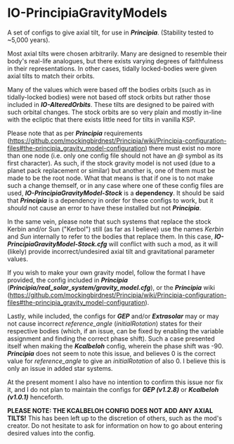 # IO-PrincipiaGravityModels
A set of configs to give axial tilt, for use in ***Principia***. (Stability tested to ~5,000 years).

Most axial tilts were chosen arbitrarily. Many are designed to resemble their body's real-life analogues, but there exists varying degrees of faithfulness in their representations. In other cases, tidally locked-bodies were given axial tilts to match their orbits. 

Many of the values which were based off the bodies orbits (such as in tidally-locked bodies) were not based off stock orbits but rather those included in ***IO-AlteredOrbits***. These tilts are designed to be paired with such orbital changes. The stock orbits are so very plain and mostly in-line with the ecliptic that there exists little need for tilts in vanilla KSP.

Please note that as per ***Principia*** requirements (https://github.com/mockingbirdnest/Principia/wiki/Principia-configuration-files#the-principia_gravity_model-configuration) there must exist no more than one node (i.e. only one config file should not have an *@* symbol as its first character). As such, if the stock gravity model is not used (due to a planet pack replacement or similar) but another is, one of them must be made to be the root node. What that means is that if one is to not make such a change themself, or in any case where one of these config files are used, ***IO-PrincipiaGravityModel-Stock*** is a **dependency**. It should be said that ***Principia*** is a dependency in order for these configs to work, but it *should* not cause an error to have these installed but not ***Principia***.

In the same vein, please note that such systems that replace the stock Kerbin and/or Sun ("Kerbol") still (as far as I believe) use the names *Kerbin* and *Sun* internally to refer to the bodies that replace them. In this case, ***IO-PrincipiaGravityModel-Stock.cfg*** will conflict with such a mod, as it will (likely) provide incorrect/undesired axial tilt and gravitational parameter values.

If you wish to make your own gravity model, follow the format I have provided, the config included in ***Principia*** (***Principia/real_solar_system/gravity_model.cfg***), or the ***Principia*** wiki (https://github.com/mockingbirdnest/Principia/wiki/Principia-configuration-files#the-principia_gravity_model-configuration).


Lastly, while included, the configs for ***GEP*** and/or ***Extrasolar*** may or may not cause incorrect *reference_angle* (*initialRotation*) states for their respective bodies (which, if an issue, can be fixed by enabling the variable assignment and finding the correct phase shift). Such a case presented itself when making the ***Kcalbeloh*** config, wherein the phase shift was -90. ***Principia*** does not seem to note this issue, and believes 0 is the correct value for *reference_angle* to give an *initialRotation* of also 0. I believe this is only an issue in added star systems.

At the present moment I also have no intention to confirm this issue nor fix it, and I do not plan to maintain the configs for ***GEP (v1.2.8)*** or ***Kcalbeloh (v1.0.1)*** henceforth.

**PLEASE NOTE: THE KCALBELOH CONFIG DOES NOT ADD ANY AXIAL TILTS!** This has been left up to the discretion of others, such as the mod's creator. Do not hesitate to ask for information on how to go about entering desired values into the config.
